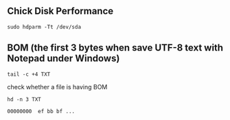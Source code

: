 ## Chick Disk Performance

```
sudo hdparm -Tt /dev/sda
```

## BOM (the first 3 bytes when save UTF-8 text with Notepad under Windows)

```
tail -c +4 TXT
```

check whether a file is having BOM
```
hd -n 3 TXT
```

```
00000000  ef bb bf ...
```
